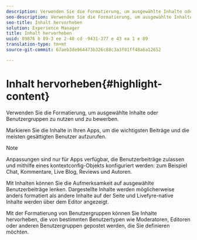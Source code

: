 ```yaml
---
description: Verwenden Sie die Formatierung, um ausgewählte Inhalte oder Benutzergruppen zu nutzen und zu bewerben.
seo-description: Verwenden Sie die Formatierung, um ausgewählte Inhalte oder Benutzergruppen zu nutzen und zu bewerben.
seo-title: Inhalt hervorheben
solution: Experience Manager
title: Inhalt hervorheben
uuid: 89876 b 89-3 ee 2-40 cd -9431-377 e 43 ea 1 e 89
translation-type: tm+mt
source-git-commit: 67aeb3de964473b326c88c3a3f81ff48a6a12652

---
```



# Inhalt hervorheben{#highlight-content}

Verwenden Sie die Formatierung, um ausgewählte Inhalte oder Benutzergruppen zu nutzen und zu bewerben.

Markieren Sie die Inhalte in Ihren Apps, um die wichtigsten Beiträge und die meisten gesättigten Benutzer aufzurufen.

>[!NOTE]
>
>Anpassungen sind nur für Apps verfügbar, die Benutzerbeiträge zulassen und mithilfe eines kontextconfig-Objekts konfiguriert werden: zum Beispiel Chat, Kommentare, Live Blog, Reviews und Autoren.

Mit Inhalten können Sie die Aufmerksamkeit auf ausgewählte Benutzerbeiträge lenken. Dargestellte Inhalte werden möglicherweise anders formatiert als andere Inhalte auf der Seite und Livefyre-native Inhalte werden über dem Editor angezeigt.

Mit der Formatierung von Benutzergruppen können Sie Inhalte hervorheben, die von bestimmten Benutzertypen wie Moderatoren, Editoren oder anderen Benutzergruppen gepostet werden, die Sie definieren möchten.
